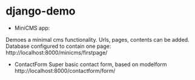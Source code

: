 django-demo
===========

* MiniCMS app:

Demoes a minimal cms functionality. 
Urls, pages, contents can be added.
Database configured to contain one page:
http://localhost:8000/minicms/firstpage/


* ContactForm
Super basic contact form, based on modelform
http://localhost:8000/contactform/form/
